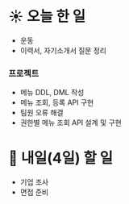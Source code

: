 # ☀️ 오늘 한 일
- 운동
- 이력서, 자기소개서 질문 정리

### 프로젝트
- 메뉴 DDL, DML 작성
- 메뉴 조회, 등록 API 구현
- 팀원 오류 해결
- 권한별 메뉴 조회 API 설계 및 구현

# 🚩 내일(4일) 할 일
- 기업 조사
- 면접 준비
